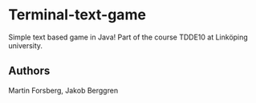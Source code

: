 # Terminal-text-game
Simple text based game in Java! Part of the course TDDE10 at Linköping university.
## Authors
Martin Forsberg, Jakob Berggren
